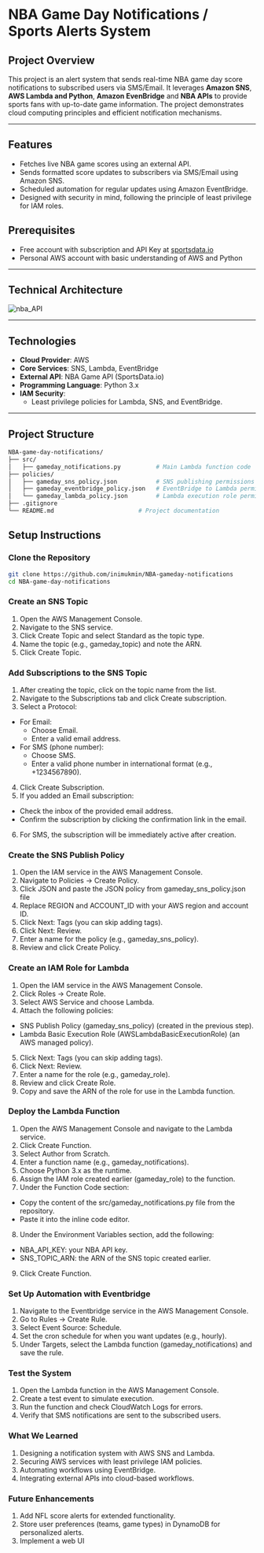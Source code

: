 # NBA Game Day Notifications / Sports Alerts System

## **Project Overview**

This project is an alert system that sends real-time NBA game day score notifications to subscribed users via SMS/Email. It leverages **Amazon SNS**, **AWS Lambda and Python**, **Amazon EvenBridge** and **NBA APIs** to provide sports fans with up-to-date game information. The project demonstrates cloud computing principles and efficient notification mechanisms.

---

## **Features**

- Fetches live NBA game scores using an external API.
- Sends formatted score updates to subscribers via SMS/Email using Amazon SNS.
- Scheduled automation for regular updates using Amazon EventBridge.
- Designed with security in mind, following the principle of least privilege for IAM roles.

## **Prerequisites**

- Free account with subscription and API Key at [sportsdata.io](https://sportsdata.io/)
- Personal AWS account with basic understanding of AWS and Python

---

## **Technical Architecture**

![nba_API](https://github.com/user-attachments/assets/5e19635e-0685-4c07-9601-330f7d1231f9)

---

## **Technologies**

- **Cloud Provider**: AWS
- **Core Services**: SNS, Lambda, EventBridge
- **External API**: NBA Game API (SportsData.io)
- **Programming Language**: Python 3.x
- **IAM Security**:
  - Least privilege policies for Lambda, SNS, and EventBridge.

---

## **Project Structure**

```bash
NBA-game-day-notifications/
├── src/
│   ├── gameday_notifications.py          # Main Lambda function code
├── policies/
│   ├── gameday_sns_policy.json           # SNS publishing permissions
│   ├── gameday_eventbridge_policy.json   # EventBridge to Lambda permissions
│   └── gameday_lambda_policy.json        # Lambda execution role permissions
├── .gitignore
└── README.md                        # Project documentation
```

## **Setup Instructions**

### **Clone the Repository**

```bash
git clone https://github.com/inimukmin/NBA-gameday-notifications
cd NBA-game-day-notifications
```

### **Create an SNS Topic**

1. Open the AWS Management Console.
2. Navigate to the SNS service.
3. Click Create Topic and select Standard as the topic type.
4. Name the topic (e.g., gameday_topic) and note the ARN.
5. Click Create Topic.

### **Add Subscriptions to the SNS Topic**

1. After creating the topic, click on the topic name from the list.
2. Navigate to the Subscriptions tab and click Create subscription.
3. Select a Protocol:

- For Email:
  - Choose Email.
  - Enter a valid email address.
- For SMS (phone number):
  - Choose SMS.
  - Enter a valid phone number in international format (e.g., +1234567890).

4. Click Create Subscription.
5. If you added an Email subscription:

- Check the inbox of the provided email address.
- Confirm the subscription by clicking the confirmation link in the email.

6. For SMS, the subscription will be immediately active after creation.

### **Create the SNS Publish Policy**

1. Open the IAM service in the AWS Management Console.
2. Navigate to Policies → Create Policy.
3. Click JSON and paste the JSON policy from gameday_sns_policy.json file
4. Replace REGION and ACCOUNT_ID with your AWS region and account ID.
5. Click Next: Tags (you can skip adding tags).
6. Click Next: Review.
7. Enter a name for the policy (e.g., gameday_sns_policy).
8. Review and click Create Policy.

### **Create an IAM Role for Lambda**

1. Open the IAM service in the AWS Management Console.
2. Click Roles → Create Role.
3. Select AWS Service and choose Lambda.
4. Attach the following policies:

- SNS Publish Policy (gameday_sns_policy) (created in the previous step).
- Lambda Basic Execution Role (AWSLambdaBasicExecutionRole) (an AWS managed policy).

5. Click Next: Tags (you can skip adding tags).
6. Click Next: Review.
7. Enter a name for the role (e.g., gameday_role).
8. Review and click Create Role.
9. Copy and save the ARN of the role for use in the Lambda function.

### **Deploy the Lambda Function**

1. Open the AWS Management Console and navigate to the Lambda service.
2. Click Create Function.
3. Select Author from Scratch.
4. Enter a function name (e.g., gameday_notifications).
5. Choose Python 3.x as the runtime.
6. Assign the IAM role created earlier (gameday_role) to the function.
7. Under the Function Code section:

- Copy the content of the src/gameday_notifications.py file from the repository.
- Paste it into the inline code editor.

8. Under the Environment Variables section, add the following:

- NBA_API_KEY: your NBA API key.
- SNS_TOPIC_ARN: the ARN of the SNS topic created earlier.

9. Click Create Function.

### **Set Up Automation with Eventbridge**

1. Navigate to the Eventbridge service in the AWS Management Console.
2. Go to Rules → Create Rule.
3. Select Event Source: Schedule.
4. Set the cron schedule for when you want updates (e.g., hourly).
5. Under Targets, select the Lambda function (gameday_notifications) and save the rule.

### **Test the System**

1. Open the Lambda function in the AWS Management Console.
2. Create a test event to simulate execution.
3. Run the function and check CloudWatch Logs for errors.
4. Verify that SMS notifications are sent to the subscribed users.

### **What We Learned**

1. Designing a notification system with AWS SNS and Lambda.
2. Securing AWS services with least privilege IAM policies.
3. Automating workflows using EventBridge.
4. Integrating external APIs into cloud-based workflows.

### **Future Enhancements**

1. Add NFL score alerts for extended functionality.
2. Store user preferences (teams, game types) in DynamoDB for personalized alerts.
3. Implement a web UI
